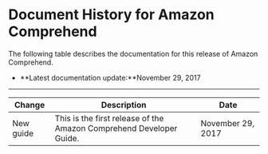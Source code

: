 # Document History for Amazon Comprehend<a name="doc-history"></a>

The following table describes the documentation for this release of Amazon Comprehend\.

+ **Latest documentation update:**November 29, 2017


****  

| Change | Description | Date | 
| --- | --- | --- | 
| New guide | This is the first release of the Amazon Comprehend Developer Guide\. | November 29, 2017 | 